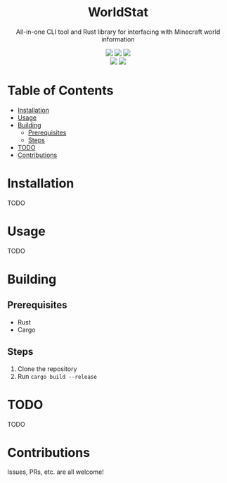 <div align="center">
  <h1>WorldStat</h1>
  <p>All-in-one CLI tool and Rust library for interfacing with Minecraft world information</p>
</div>

<div align="center">
  <img src="https://img.shields.io/github/actions/workflow/status/SpikeHD/worldstat/build.yml" />
  <img src="https://img.shields.io/github/repo-size/SpikeHD/worldstat" />
  <img src="https://img.shields.io/github/commit-activity/m/SpikeHD/worldstat" />
</div>

<div align="center">
  <img src="https://img.shields.io/github/release-date/SpikeHD/worldstat" />
  <img src="https://img.shields.io/github/stars/SpikeHD/worldstat" />
</div>

# Table of Contents
* [Installation](#installation)
* [Usage](#usage)
* [Building](#building)
  * [Prerequisites](#prerequisites)
  * [Steps](#steps)
* [TODO](#todo)
* [Contributions](#contributions)

# Installation

TODO

# Usage

TODO

# Building

## Prerequisites

* Rust
* Cargo

## Steps

1. Clone the repository
2. Run `cargo build --release`

# TODO

TODO

# Contributions

Issues, PRs, etc. are all welcome!